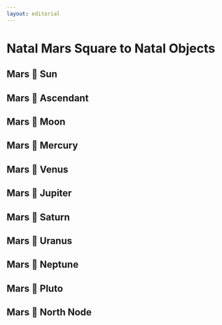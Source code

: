 ```yaml
---
layout: editorial
---
```


# Natal Mars Square to Natal Objects

## Mars 🔲 Sun&#x20;

## Mars 🔲 Ascendant&#x20;

## Mars 🔲  Moon&#x20;

## Mars 🔲 Mercury&#x20;

## Mars 🔲 Venus&#x20;

## Mars 🔲  Jupiter&#x20;

## Mars 🔲 Saturn&#x20;

## Mars 🔲 Uranus&#x20;

## Mars 🔲  Neptune &#x20;

## Mars 🔲  Pluto&#x20;

## Mars 🔲  North Node&#x20;
